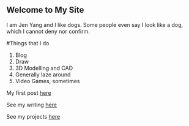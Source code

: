 ## Welcome to My Site

I am Jen Yang and I like dogs. Some people even say I look like a dog, which I cannot deny nor confirm.

#Things that I do

1. Blog
2. Draw
3. 3D Modelling and CAD
4. Generally laze around
5. Video Games, sometimes

My first post [here](Post1.md)

See my writing [here](https://KingofSingapore.wordpress.com)

See my projects [here](https://google.com)

